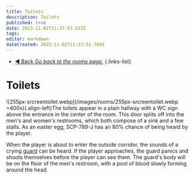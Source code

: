 ```yaml
---
title: Toilets
description: Toilets
published: true
date: 2023-11-02T11:37:57.533Z
tags: 
editor: markdown
dateCreated: 2023-11-02T11:37:51.760Z
---
```


- [:arrow_backward: Back *Go back to the rooms page.*](/en/game/rooms#zones)
{.links-list}
# Toilets
![255px-srcreentoilet.webp](/images/rooms/255px-srcreentoilet.webp =400x){.align-left}The toilets appear in a plain hallway with a WC sign above the entrance in the center of the room. This door splits off into the men's and women's restrooms, which both compose of a sink and a few stalls. As an easter egg, SCP-789-J has an 80% chance of being heard by the player.

When the player is about to enter the outside corridor, the sounds of a crying [guard](/en/game/jobs/guard) can be heard. If the player approaches, the guard panics and shoots themselves before the player can see them. The guard's body will be on the floor of the men's restroom, with a pool of blood slowly forming around the head.